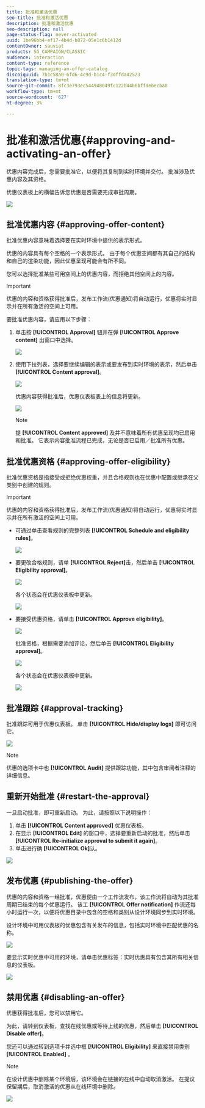 ```yaml
---
title: 批准和激活优惠
seo-title: 批准和激活优惠
description: 批准和激活优惠
seo-description: null
page-status-flag: never-activated
uuid: 1be96bb4-ef17-4b4d-b872-05e1c6b1412d
contentOwner: sauviat
products: SG_CAMPAIGN/CLASSIC
audience: interaction
content-type: reference
topic-tags: managing-an-offer-catalog
discoiquuid: 7b1c58a0-6fd6-4c9d-b1c4-f3dffda42523
translation-type: tm+mt
source-git-commit: 8fc3e793ec544948049fc122b44b6bffdebecba0
workflow-type: tm+mt
source-wordcount: '627'
ht-degree: 3%

---
```



# 批准和激活优惠{#approving-and-activating-an-offer}

优惠内容完成后，您需要批准它，以便将其复制到实时环境并交付。 批准涉及优惠内容及其资格。

优惠仪表板上的横幅告诉您优惠是否需要完成审批周期。

![](assets/offer_validate_001.png)

## 批准优惠内容 {#approving-offer-content}

批准优惠内容意味着选择要在实时环境中提供的表示形式。

优惠的内容具有每个空格的一个表示形式。 由于每个优惠空间都有其自己的结构和自己的渲染功能，因此优惠呈现可能会有所不同。

您可以选择批准某些可用空间上的优惠内容，而拒绝其他空间上的内容。

>[!IMPORTANT]
>
>优惠的内容和资格获得批准后，发布工作流(优惠通知)将自动运行，优惠将实时显示并在所有激活的空间上可用。

要批准优惠内容，请应用以下步骤：

1. 单击按 **[!UICONTROL Approval]** 钮并在弹 **[!UICONTROL Approve content]** 出窗口中选择。

   ![](assets/offer_validate_002.png)

1. 使用下拉列表，选择要继续编辑的表示或要发布到实时环境的表示，然后单击 **[!UICONTROL Content approval]**。

   ![](assets/offer_validate_003.png)

   优惠内容获得批准后，优惠仪表板表上的信息将更新。

   ![](assets/offer_validate_004.png)

   >[!NOTE]
   >
   >提 **[!UICONTROL Content approved]** 及并不意味着所有优惠呈现均已启用和批准。 它表示内容批准流程已完成，无论是否已启用／批准所有优惠。

## 批准优惠资格 {#approving-offer-eligibility}

批准优惠资格是指接受或拒绝优惠权重，并且合格规则也在优惠中配置或继承在父类别中创建的规则。

>[!IMPORTANT]
>
>优惠的内容和资格获得批准后，发布工作流(优惠通知)将自动运行，优惠将实时显示并在所有激活的空间上可用。

* 可通过单击查看规则的完整列表 **[!UICONTROL Schedule and eligibility rules]**。

   ![](assets/offer_validate_005.png)

* 要更改合格规则，请单 **[!UICONTROL Reject]**&#x200B;击，然后单击 **[!UICONTROL Eligibility approval]**。

   ![](assets/offer_validate_007.png)

   各个状态会在优惠仪表板中更新。

   ![](assets/offer_validate_006.png)

* 要接受优惠资格，请单击 **[!UICONTROL Approve eligibility]**。

   ![](assets/offer_validate_008.png)

   批准资格，根据需要添加评论，然后单击 **[!UICONTROL Eligibility approval]**。

   ![](assets/offer_validate_009.png)

   各个状态会在优惠仪表板中更新。

   ![](assets/offer_validate_010.png)

## 批准跟踪 {#approval-tracking}

批准跟踪可用于优惠仪表板。 单击 **[!UICONTROL Hide/display logs]** 即可访问它。

![](assets/offer_validate_012.png)

>[!NOTE]
>
>优惠的选项卡中也 **[!UICONTROL Audit]** 提供跟踪功能，其中包含审阅者注释的详细信息。

## 重新开始批准 {#restart-the-approval}

一旦启动批准，即可重新启动。 为此，请按照以下说明操作：

1. 单击 **[!UICONTROL Content approved]** 优惠仪表板。
1. 在显示 **[!UICONTROL Edit]** 的窗口中，选择要重新启动的批准，然后单击 **[!UICONTROL Re-initialize approval to submit it again]**。
1. 单击进行确 **[!UICONTROL Ok]**&#x200B;认。

![](assets/offer_validate_013.png)

## 发布优惠 {#publishing-the-offer}

优惠的内容和资格一经批准，优惠便由一个工作流发布，该工作流将自动为其批准周期已结束的每个优惠运行。 该工 **[!UICONTROL Offer notification]** 作流还每小时运行一次，以便将优惠目录中包含的空格和类别从设计环境同步到实时环境。

设计环境中可用仪表板的优惠包含有关发布的信息，包括实时环境中匹配优惠的名称。

![](assets/offer_golive_001.png)

要显示实时优惠中可用的环境，请单击优惠标签：实时优惠具有包含其所有相关信息的仪表板。

![](assets/offer_golive_002.png)

## 禁用优惠 {#disabling-an-offer}

优惠获得批准后，您可以禁用它。

为此，请转到仪表板，查找在线优惠或等待上线的优惠，然后单击 **[!UICONTROL Disable offer]**。

您还可以通过转到选项卡并选中框 **[!UICONTROL Eligibility]** 来直接禁用类别 **[!UICONTROL Enabled]** 。

>[!NOTE]
>
>在设计优惠中删除某个环境后，该环境会在链接的在线中自动取消激活。 在提议保留期后，取消激活的优惠从在线环境中删除。

![](assets/offer_preview_deactivate.png)


